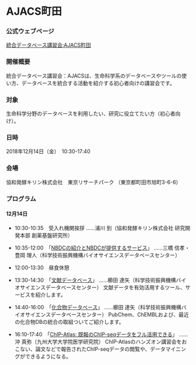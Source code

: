 # AJACS町田

### 公式ウェブページ
[統合データベース講習会:AJACS町田](https://events.biosciencedbc.jp/training/ajacs74)  

### 開催概要
統合データベース講習会：AJACSは、生命科学系のデータベースやツールの使い方、データベースを統合する活動を紹介する初心者向けの講習会です。 


### 対象
生命科学分野のデータベースを利用したい、研究に役立てたい方（初心者向け）。  

### 日時
2018年12月14日（金）　10:30-17:40

### 会場
協和発酵キリン株式会社　東京リサーチパーク 
（東京都町田市旭町3-6-6）

### プログラム
#### 12月14日
- 10:30-10:35　受入れ機関挨拶
……浦川 到（協和発酵キリン株式会社 研究開発本部 創薬基盤研究所）

- 10:35-12:00　「[NBDCの紹介とNBDCが提供するサービス](01_mitsuhashi)」
……三橋 信孝・豊岡 理人（科学技術振興機構バイオサイエンスデータベースセンター）

- 12:00-13:30　昼食休憩

- 13:30-14:30　「[文献データベース](02_kushida)」
……櫛田 達矢（科学技術振興機構バイオサイエンスデータベースセンター）
文献データを有効活用するツール、サービスを紹介します。

- 14:40-16:00　「[化合物データベース](03_kushida)」
……櫛田 達矢（科学技術振興機構バイオサイエンスデータベースセンター）
PubChem、ChEMBLおよび、最近の化合物DBの統合の取組ついてご紹介します。

- 16:10-17:40　「[ChIP-Atlas: 既報のChIP-seqデータをフル活用できる](04_oki)」
……沖 真弥（九州大学大学院医学研究院）
ChIP-Atlasのハンズオン講習会をおこない、論文などで報告されたChIP-seqデータの閲覧や、データマイニングができるようになる。
